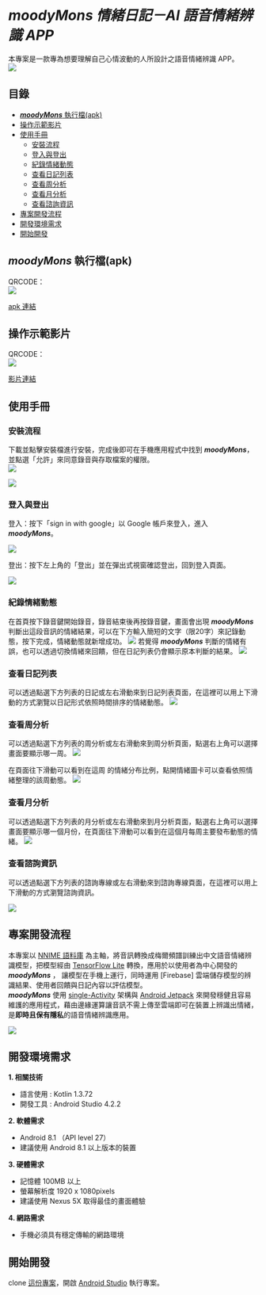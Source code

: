 # ***moodyMons 情緒日記－AI 語音情緒辨識 APP***  

本專案是一款專為想要理解自己心情波動的人所設計之語音情緒辨識 APP。  
  ![](https://i.imgur.com/r1x9xqa.png)  
## 目錄  
* [***moodyMons*** 執行檔(apk)](#moodyMons-執行檔apk)  
* [操作示範影片](#操作示範影片)
* [使用手冊](#使用手冊)  
    * [安裝流程](#安裝流程)
    * [登入與登出](#登入與登出)
    * [紀錄情緒動態](#紀錄情緒動態)
    * [查看日記列表](#查看日記列表)
    * [查看周分析](#查看周分析)
    * [查看月分析](#查看月分析)
    * [查看諮詢資訊](#查看諮詢資訊)
* [專案開發流程](#專案開發流程)  
* [開發環境需求](#開發環境需求)  
* [開始開發](#開始開發)  

## ***moodyMons*** 執行檔(apk)  

QRCODE：  
![](https://i.imgur.com/agAQJH7.png)  
  
[apk 連結](https://drive.google.com/drive/folders/1DjHTmqfEk49wVjDKvDwENcIQFbs4r1Bi?usp=sharing)  

## 操作示範影片  
QRCODE：  
![](https://i.imgur.com/v682rdc.png)  


[影片連結](https://youtu.be/PlhWJmkOK-g)  

## 使用手冊  
### 安裝流程  
下載並點擊安裝檔進行安裝，完成後即可在手機應用程式中找到 ***moodyMons***，並點選「允許」來同意錄音與存取檔案的權限。  
![](https://i.imgur.com/f71hebR.png)  

![](https://i.imgur.com/vhx3UAk.png)  

### 登入與登出  
登入：按下「sign in with google」以 Google 帳戶來登入，進入 ***moodyMons***。  
  
 ![](https://i.imgur.com/WIAOxAn.png)  

登出：按下左上角的「登出」並在彈出式視窗確認登出，回到登入頁面。  

![](https://i.imgur.com/VwZwUPk.png)

### 紀錄情緒動態
在首頁按下錄音鍵開始錄音，錄音結束後再按錄音鍵，畫面會出現 ***moodyMons*** 判斷出這段音訊的情緒結果，可以在下方輸入簡短的文字（限20字）來記錄動態，按下完成，情緒動態就新增成功。
![](https://i.imgur.com/0hF46Zu.png)
若覺得 ***moodyMons*** 判斷的情緒有誤，也可以透過切換情緒來回饋，但在日記列表仍會顯示原本判斷的結果。
![](https://i.imgur.com/i4gA2Bh.png)
### 查看日記列表
可以透過點選下方列表的日記或左右滑動來到日記列表頁面，在這裡可以用上下滑動的方式瀏覽以日記形式依照時間排序的情緒動態。
![](https://i.imgur.com/CGL8bU6.png)

### 查看周分析
可以透過點選下方列表的周分析或左右滑動來到周分析頁面，點選右上角可以選擇畫面要顯示哪一周。
![](https://i.imgur.com/Tk4We05.png)

在頁面往下滑動可以看到在這周 的情緒分布比例，點開情緒圖卡可以查看依照情緒整理的該周動態。
![](https://i.imgur.com/t7otBS8.png)
### 查看月分析
可以透過點選下方列表的月分析或左右滑動來到月分析頁面，點選右上角可以選擇畫面要顯示哪一個月份，在頁面往下滑動可以看到在這個月每周主要發布動態的情緒。
![](https://i.imgur.com/r6wKeny.png)

### 查看諮詢資訊

可以透過點選下方列表的諮詢專線或左右滑動來到諮詢專線頁面，在這裡可以用上下滑動的方式瀏覽諮詢資訊。

![](https://i.imgur.com/3wnfdiU.png)

## 專案開發流程  
本專案以 [NNIME 語料庫](https://nnime.ee.nthu.edu.tw/) 為主軸，將音訊轉換成梅爾頻譜訓練出中文語音情緒辨識模型，把模型經由 [TensorFlow Lite](https://www.tensorflow.org/lite?hl=zh-tw) 轉換，應用於以使用者為中心開發的 ***moodyMons*** ， 讓模型在手機上運行，同時運用 [Firebase] 雲端儲存模型的辨識結果、使用者回饋與日記內容以評估模型。  
***moodyMons***  使用 [single-Activity](https://youtu.be/2k8x8V77CrU) 架構與 [Android Jetpack](https://developer.android.com/jetpack) 來開發穩健且容易維護的應用程式，藉由邊緣運算讓音訊不需上傳至雲端即可在裝置上辨識出情緒，是**即時且保有隱私**的語音情緒辨識應用。  

![](https://i.imgur.com/2IeqQ0y.png)  

## 開發環境需求  
**1. 相關技術**
* 語言使用 : Kotlin 1.3.72
* 開發工具 : Android Studio 4.2.2

**2. 軟體需求**

* Android 8.1 （API level 27）
* 建議使用 Android 8.1 以上版本的裝置

**3. 硬體需求** 

* 記憶體 100MB 以上
* 螢幕解析度 1920 x 1080pixels
* 建議使用 Nexus 5X 取得最佳的畫面體驗

**4. 網路需求** 
* 手機必須具有穩定傳輸的網路環境

## 開始開發  

clone [這份專案](https://github.com/lisaproject/moodyMons.git)，開啟 [Android Studio](https://developer.android.com/studio) 執行專案。 
